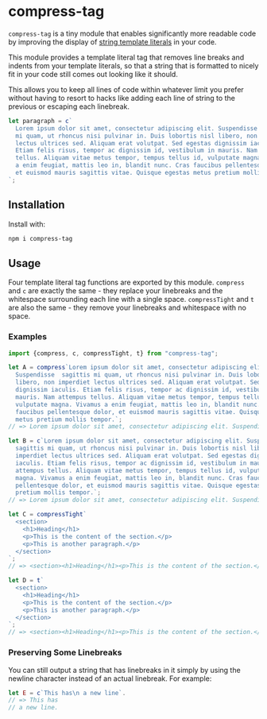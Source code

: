 # compress-tag

`compress-tag` is a tiny module that enables significantly more readable code by
improving the display of
[string template literals](https://developer.mozilla.org/en-US/docs/Web/JavaScript/Reference/Template_literals)
in your code.

This module provides a template literal tag that removes line breaks and indents
from your template literals, so that a string that is formatted to nicely fit in
your code still comes out looking like it should.

This allows you to keep all lines of code within whatever limit you prefer
without having to resort to hacks like adding each line of string to the
previous or escaping each linebreak.

```js
let paragraph = c`
  Lorem ipsum dolor sit amet, consectetur adipiscing elit. Suspendisse sagittis
  mi quam, ut rhoncus nisi pulvinar in. Duis lobortis nisl libero, non imperdiet
  lectus ultrices sed. Aliquam erat volutpat. Sed egestas dignissim iaculis.
  Etiam felis risus, tempor ac dignissim id, vestibulum in mauris. Nam attempus
  tellus. Aliquam vitae metus tempor, tempus tellus id, vulputate magna. Vivamus
  a enim feugiat, mattis leo in, blandit nunc. Cras faucibus pellentesque dolor,
  et euismod mauris sagittis vitae. Quisque egestas metus pretium mollis tempor.
`;
```

## Installation

Install with:

```bash
npm i compress-tag
```

## Usage

Four template literal tag functions are exported by this module. `compress` and
`c` are exactly the same - they replace your linebreaks and the whitespace
surrounding each line with a single space. `compressTight` and `t` are also the
same - they remove your linebreaks and whitespace with no space.

### Examples

```js
import {compress, c, compressTight, t} from "compress-tag";

let A = compress`Lorem ipsum dolor sit amet, consectetur adipiscing elit.
  Suspendisse  sagittis mi quam, ut rhoncus nisi pulvinar in. Duis lobortis nisl
  libero, non imperdiet lectus ultrices sed. Aliquam erat volutpat. Sed egestas
  dignissim iaculis. Etiam felis risus, tempor ac dignissim id, vestibulum in
  mauris. Nam attempus tellus. Aliquam vitae metus tempor, tempus tellus id,
  vulputate magna. Vivamus a enim feugiat, mattis leo in, blandit nunc. Cras
  faucibus pellentesque dolor, et euismod mauris sagittis vitae. Quisque egestas
  metus pretium mollis tempor.`;
// => Lorem ipsum dolor sit amet, consectetur adipiscing elit. Suspendisse sagittis mi quam, ut rhoncus nisi pulvinar in. Duis lobortis nisl libero, non imperdiet lectus ultrices sed. Aliquam erat volutpat. Sed egestas dignissim iaculis. Etiam felis risus, tempor ac dignissim id, vestibulum in mauris. Nam attempus tellus. Aliquam vitae metus tempor, tempus tellus id, vulputate magna. Vivamus a enim feugiat, mattis leo in, blandit nunc. Cras faucibus pellentesque dolor, et euismod mauris sagittis vitae. Quisque egestas metus pretium mollis tempor.

let B = c`Lorem ipsum dolor sit amet, consectetur adipiscing elit. Suspendisse
  sagittis mi quam, ut rhoncus nisi pulvinar in. Duis lobortis nisl libero, non
  imperdiet lectus ultrices sed. Aliquam erat volutpat. Sed egestas dignissim
  iaculis. Etiam felis risus, tempor ac dignissim id, vestibulum in mauris. Nam
  attempus tellus. Aliquam vitae metus tempor, tempus tellus id, vulputate
  magna. Vivamus a enim feugiat, mattis leo in, blandit nunc. Cras faucibus
  pellentesque dolor, et euismod mauris sagittis vitae. Quisque egestas metus
  pretium mollis tempor.`;
// => Lorem ipsum dolor sit amet, consectetur adipiscing elit. Suspendisse sagittis mi quam, ut rhoncus nisi pulvinar in. Duis lobortis nisl libero, non imperdiet lectus ultrices sed. Aliquam erat volutpat. Sed egestas dignissim iaculis. Etiam felis risus, tempor ac dignissim id, vestibulum in mauris. Nam attempus tellus. Aliquam vitae metus tempor, tempus tellus id, vulputate magna. Vivamus a enim feugiat, mattis leo in, blandit nunc. Cras faucibus pellentesque dolor, et euismod mauris sagittis vitae. Quisque egestas metus pretium mollis tempor.

let C = compressTight`
  <section>
    <h1>Heading</h1>
    <p>This is the content of the section.</p>
    <p>This is another paragraph.</p>
  </section>
`;
// => <section><h1>Heading</h1><p>This is the content of the section.</p><p>This is another paragraph.</p></section>

let D = t`
  <section>
    <h1>Heading</h1>
    <p>This is the content of the section.</p>
    <p>This is another paragraph.</p>
  </section>
`;
// => <section><h1>Heading</h1><p>This is the content of the section.</p><p>This is another paragraph.</p></section>
```

### Preserving Some Linebreaks

You can still output a string that has linebreaks in it simply by using the
newline character instead of an actual linebreak. For example:

```js
let E = c`This has\n a new line`.
// => This has
// a new line.
```
